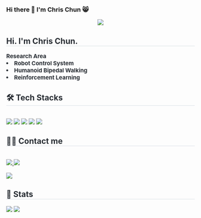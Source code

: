 ### Hi there 👋 I'm Chris Chun 😸

<div align= "center">
    <img src="https://capsule-render.vercel.app/api?type=waving&color=0:edcc72,100:d59f05&height=180&text=Chris%20Chun&animation=&fontColor=ffffff&fontSize=70" />
    </div>
    <div style="text-align: left;"> 
    <h2 style="border-bottom: 1px solid #d8dee4; color: #282d33;"> Hi. I'm Chris Chun. </h2>  
    <div style="font-weight: 700; font-size: 15px; text-align: left; color: #282d33;"> Research Area</li><li> Robot Control System</li><li> Humanoid Bipedal Walking</li><li> Reinforcement Learning </div> 
    </div>
    <div style="text-align: left;">
    <h2 style="border-bottom: 1px solid #d8dee4; color: #282d33;"> 🛠️ Tech Stacks </h2> <br> 
    <div style="margin: ; text-align: left;" "text-align: left;"> <img src="https://img.shields.io/badge/C-A8B9CC?style=flat&logo=C&logoColor=white">
          <img src="https://img.shields.io/badge/C++-00599C?style=flat&logo=C%2B%2B&logoColor=white">
          <img src="https://img.shields.io/badge/Github-181717?style=flat&logo=Github&logoColor=white">
          <img src="https://img.shields.io/badge/Linux-FCC624?style=flat&logo=Linux&logoColor=white">
          <img src="https://img.shields.io/badge/Python-3776AB?style=flat&logo=Python&logoColor=white">
          <br/></div>
    </div>
    <div style="text-align: left;">
    <h2 style="border-bottom: 1px solid #d8dee4; color: #282d33;"> 🧑‍💻 Contact me </h2> <br> 
    <div style="text-align: left;"> <a href=https://www.instagram.com/chris_chun_yh> <img src="https://img.shields.io/badge/Instagram-E4405F?style=flat&logo=Instagram&logoColor=white&link=https://www.instagram.com/chris_chun_yh"> </a>
         <a href=mailto:arirang2067@gmail.com> <img src="https://img.shields.io/badge/Gmail-EA4335?style=flat&logo=Gmail&logoColor=white&link=mailto:arirang2067@gmail.com"> </a>
          </div>  <br> 
    <div style="text-align: left;"> <a href="https://hits.seeyoufarm.com"> <img src="https://hits.seeyoufarm.com/api/count/incr/badge.svg?url=https%3A%2F%2Fgithub.com%2Farirang2067%2F&count_bg=%23000000&title_bg=%23000000&icon=github.svg&icon_color=%23FFFFFF&title=GitHub&edge_flat=false"/></a>
       </div> 
    </div>
    <div style="text-align: left;"> 
    <h2 style="border-bottom: 1px solid #d8dee4; color: #282d33;"> 🏅 Stats </h2> <div style="text-align: left;"> <img src="https://github-readme-stats.vercel.app/api?username=arirang2067&count_private=true&bg_color=180,00000000,&title_color=000000&text_color=000000"
         /> <img src="https://github-readme-stats.vercel.app/api/top-langs/?username=arirang2067&count_private=true&layout=compact&bg_color=180,00000000,&title_color=000000&text_color=000000"
           /> </div> 
    </div>
